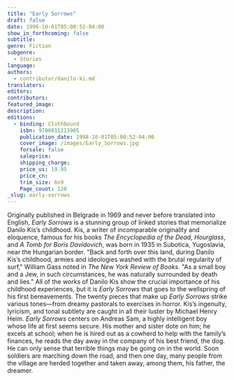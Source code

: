 ```yaml
---
title: "Early Sorrows"
draft: false
date: 1998-10-01T05:00:52-04:00
show_in_forthcoming: false
subtitle:
genre: Fiction
subgenre:
  - Stories
language:
authors:
  - contributor/danilo-ki.md
translators:
editors:
contributors:
featured_image:
description:
editions:
  - binding: Clothbound
    isbn: 9780811213905
    publication_date: 1998-10-01T05:00:52-04:00
    cover_image: /images/Early_Sorrows.jpg
    forsale: false
    saleprice:
    shipping_charge:
    price_us: 19.95
    price_cn:
    trim_size: 6x9
    Page_count: 120
_slug: early-sorrows
---
```


Originally published in Belgrade in 1969 and never before translated into English, _Early Sorrows_ is a stunning group of linked stories that memorialize Danilo Kis’s childhood. Kis, a writer of incomparable originality and eloquence, famous for his books _The Encyclopedia of the Dead_, _Hourglass_, and _A Tomb for Boris Davidovich_, was born in 1935 in Subotica, Yugoslavia, near the Hungarian border. "Back and forth over this land, during Danilo Kis’s childhood, armies and ideologies washed with the brutal regularity of surf," William Gass noted in _The New York Review of Books_. "As a small boy and a Jew, in such circumstances, he was naturally surrounded by death and lies." All of the works of Danilo Kis show the crucial importance of his childhood experiences, but it is _Early Sorrows_ that goes to the wellspring of his first bereavements. The twenty pieces that make up _Early Sorrows_ strike various tones––from dreamy pastorals to exercises in horror. Kis’s ingenuity, lyricism, and tonal subtlety are caught in all their luster by Michael Henry Heim. _Early Sorrows_ centers on Andreas Sam, a highly intelligent boy whose life at first seems secure. His mother and sister dote on him; he excels at school; when he is hired out as a cowherd to help with the family’s finances, he reads the day away in the company of his best friend, the dog. He can only sense that terrible things may be going on in the world. Soon soldiers are marching down the road, and then one day, many people from the village are herded together and taken away, among them, his father, the dreamer.

